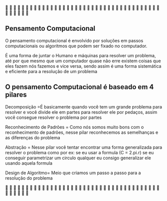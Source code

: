 :large_blue_diamond: :large_blue_diamond: :large_blue_diamond: :large_blue_diamond: :large_blue_diamond: :large_blue_diamond: :large_blue_diamond: :large_blue_diamond: :large_blue_diamond: :large_blue_diamond: :large_blue_diamond: :large_blue_diamond: :large_blue_diamond: :large_blue_diamond: :large_blue_diamond: :large_blue_diamond: :large_blue_diamond: :large_blue_diamond: :large_blue_diamond: :large_blue_diamond: :large_blue_diamond: :large_blue_diamond: :large_blue_diamond: :large_blue_diamond: :large_blue_diamond: :large_blue_diamond: :large_blue_diamond: :large_blue_diamond: :large_blue_diamond: :large_blue_diamond: :large_blue_diamond: :large_blue_diamond: :large_blue_diamond: :large_blue_diamond: :large_blue_diamond: :large_blue_diamond: :large_blue_diamond: :large_blue_diamond: :large_blue_diamond: :large_blue_diamond: :large_blue_diamond: :large_blue_diamond: :large_blue_diamond: :large_blue_diamond: 

## Pensamento Computacional

O pensamento computacional é envolvido por soluções em passos computacionais ou algoritmos que podem ser fixado no computador.

É uma forma de juntar o Humano e máquinas para resolver um problema, até por que mesmo que um computador quase não erre existem coisas que eles fazem nós fazemos e vice versa, sendo assim é uma forma sistemática e eficiente  para a resolução de um problema 

## O pensamento Computacional é baseado em 4 pilares

Decomposição =É basicamente quando você tem um grande problema para resolver e você divide ele em partes para resolver ele por pedaços, assim você consegue resolver o problema por partes

Reconhecimento de Padrões = Como nós somos muito bons com o reconhecimento de padrões, nesse pilar reconhecemos as semelhanças e as diferenças do problema

Abstração = Nesse pilar você tentar encontrar uma forma generalizada para resolver o problema como por ex: se eu usar a formula (C = 2.pi.r) se eu conseguir parametrizar um circulo qualquer eu consigo generalizar ele usando aquela formula

Design de Algoritmo= Meio que criamos um passo a passo para a resolução do problema





:large_blue_diamond: :large_blue_diamond: :large_blue_diamond: :large_blue_diamond: :large_blue_diamond: :large_blue_diamond: :large_blue_diamond: :large_blue_diamond: :large_blue_diamond: :large_blue_diamond: :large_blue_diamond: :large_blue_diamond: :large_blue_diamond: :large_blue_diamond: :large_blue_diamond: :large_blue_diamond: :large_blue_diamond: :large_blue_diamond: :large_blue_diamond: :large_blue_diamond: :large_blue_diamond: :large_blue_diamond: :large_blue_diamond: :large_blue_diamond: :large_blue_diamond: :large_blue_diamond: :large_blue_diamond: :large_blue_diamond: :large_blue_diamond: :large_blue_diamond: :large_blue_diamond: :large_blue_diamond: :large_blue_diamond: :large_blue_diamond: :large_blue_diamond: :large_blue_diamond: :large_blue_diamond: :large_blue_diamond: :large_blue_diamond: :large_blue_diamond: :large_blue_diamond: :large_blue_diamond: :large_blue_diamond: :large_blue_diamond: 
